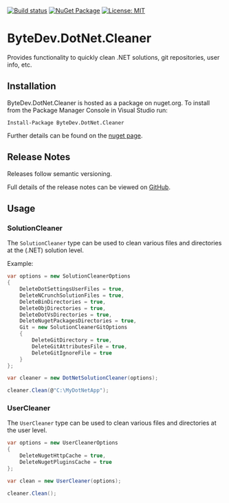 [![Build status](https://ci.appveyor.com/api/projects/status/github/bytedev/ByteDev.DotNet.Cleaner?branch=master&svg=true)](https://ci.appveyor.com/project/bytedev/ByteDev-DotNet-Cleaner/branch/master)
[![NuGet Package](https://img.shields.io/nuget/v/ByteDev.DotNet.Cleaner.svg)](https://www.nuget.org/packages/ByteDev.DotNet.Cleaner)
[![License: MIT](https://img.shields.io/badge/License-MIT-green.svg)](https://github.com/ByteDev/ByteDev.DotNet.Cleaner/blob/master/LICENSE)

# ByteDev.DotNet.Cleaner

Provides functionality to quickly clean .NET solutions, git repositories, user info, etc.

## Installation

ByteDev.DotNet.Cleaner is hosted as a package on nuget.org.  To install from the Package Manager Console in Visual Studio run:

`Install-Package ByteDev.DotNet.Cleaner`

Further details can be found on the [nuget page](https://www.nuget.org/packages/ByteDev.DotNet.Cleaner/).

## Release Notes

Releases follow semantic versioning.

Full details of the release notes can be viewed on [GitHub](https://github.com/ByteDev/ByteDev.DotNet.Cleaner/blob/master/docs/RELEASE-NOTES.md).

## Usage

### SolutionCleaner

The `SolutionCleaner` type can be used to clean various files and directories at the (.NET) solution level.

Example:

```csharp
var options = new SolutionCleanerOptions
{
	DeleteDotSettingsUserFiles = true,
	DeleteNCrunchSolutionFiles = true,
	DeleteBinDirectories = true,
	DeleteObjDirectories = true,
	DeleteDotVsDirectories = true,
	DeleteNugetPackagesDirectories = true,
	Git = new SolutionCleanerGitOptions
	{
		DeleteGitDirectory = true,
		DeleteGitAttributesFile = true,
		DeleteGitIgnoreFile = true
	}
};

var cleaner = new DotNetSolutionCleaner(options);

cleaner.Clean(@"C:\MyDotNetApp");
```

### UserCleaner

The `UserCleaner` type can be used to clean various files and directories at the user level.

```csharp
var options = new UserCleanerOptions
{
	DeleteNugetHttpCache = true,
	DeleteNugetPluginsCache = true
};

var clean = new UserCleaner(options);

cleaner.Clean();
```